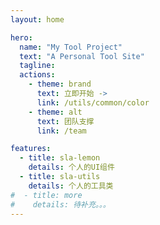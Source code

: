 ```yaml
---
layout: home

hero:
  name: "My Tool Project"
  text: "A Personal Tool Site"
  tagline: 
  actions:
    - theme: brand
      text: 立即开始 ->
      link: /utils/common/color
    - theme: alt
      text: 团队支撑
      link: /team

features:
  - title: sla-lemon
    details: 个人的UI组件
  - title: sla-utils
    details: 个人的工具类
#  - title: more
#    details: 待补充。。。
---
```


